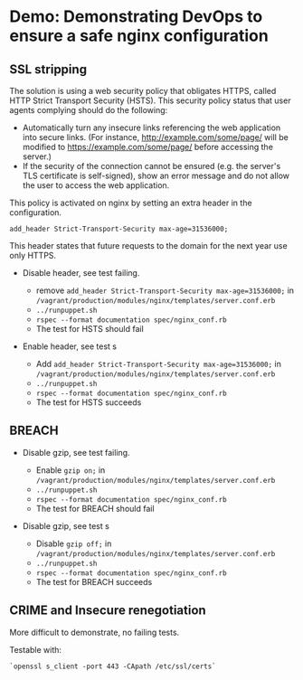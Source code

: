 Demo: Demonstrating DevOps to ensure a safe nginx configuration
=============================

SSL stripping
------
The solution is using a web security policy that obligates HTTPS, called HTTP Strict Transport Security (HSTS). This security policy
status that user agents complying should do the following:
- Automatically turn any insecure links referencing the web application into secure links. (For instance, http://example.com/some/page/ will be modified to https://example.com/some/page/ before accessing the server.)
- If the security of the connection cannot be ensured (e.g. the server's TLS certificate is self-signed), show an error message and do not allow the user to access the web application.


This policy is activated on nginx by setting an extra header in the configuration. 

`add_header Strict-Transport-Security max-age=31536000;`

This header states that future requests to the domain for the next year use only HTTPS. 


- Disable header, see test failing.
    + remove `add_header Strict-Transport-Security max-age=31536000;` in `/vagrant/production/modules/nginx/templates/server.conf.erb`
    + `../runpuppet.sh`
    + `rspec --format documentation spec/nginx_conf.rb`
    + The test for HSTS should fail


- Enable header, see test s
    + Add `add_header Strict-Transport-Security max-age=31536000;` in `/vagrant/production/modules/nginx/templates/server.conf.erb`
    + `../runpuppet.sh`
    + `rspec --format documentation spec/nginx_conf.rb`
    + The test for HSTS succeeds

BREACH
------

- Disable gzip, see test failing.
    + Enable `gzip on;` in `/vagrant/production/modules/nginx/templates/server.conf.erb`
    + `../runpuppet.sh`
    + `rspec --format documentation spec/nginx_conf.rb`
    + The test for BREACH should fail


- Disable gzip, see test s
    + Disable `gzip off;` in `/vagrant/production/modules/nginx/templates/server.conf.erb`
    + `../runpuppet.sh`
    + `rspec --format documentation spec/nginx_conf.rb`
    + The test for BREACH succeeds

CRIME and Insecure renegotiation
------

More difficult to demonstrate, no failing tests. 

Testable with:

	`openssl s_client -port 443 -CApath /etc/ssl/certs`







